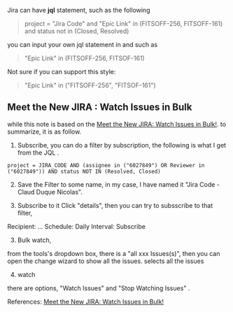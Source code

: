 
Jira can have **jql** statement, such as the following 

>project = "Jira Code" and "Epic Link" in (FITSOFF-256, FITSOFF-161) and status not in (Closed, Resolved)

you can input your own jql statement in and such as 

>"Epic Link" in (FITSOFF-256, FITSOF-161)

Not sure if you can support this style:

>"Epic Link" in ("FITSOFF-256", "FITSOF-161")


## Meet the New JIRA : Watch Issues in Bulk

while this note is based on the [Meet the New JIRA: Watch Issues in Bulk!](http://blogs.atlassian.com/2013/05/bulk-watch-meet-the-new-jira/). to summarize, it is as follow. 

1. Subscribe, you can do a filter by subscription, the following is what I get from the JQL .

```project = JIRA_CODE AND (assignee in ("6027849") OR Reviewer in ("6027849")) AND status NOT IN (Resolved, Closed)```

2. Save the Filter to some name, in my case, I have named it "Jira Code - Claud Duque Nicolas".

3. Subscribe to it 
Click "details", then you can try to subsscribe to that filter, 

Recipient: ...
Schedule: Daily 
Interval: 
   Subscribe 

3. Bulk watch, 

from the tools's dropdown box, there is a "all xxx Issues(s)", then  you can open the change wizard to show all the issues.  selects all the issues 

4. watch 

there are options, "Watch Issues" and "Stop Watching Issues" .



References:
[Meet the New JIRA: Watch Issues in Bulk!](http://blogs.atlassian.com/2013/05/bulk-watch-meet-the-new-jira/)